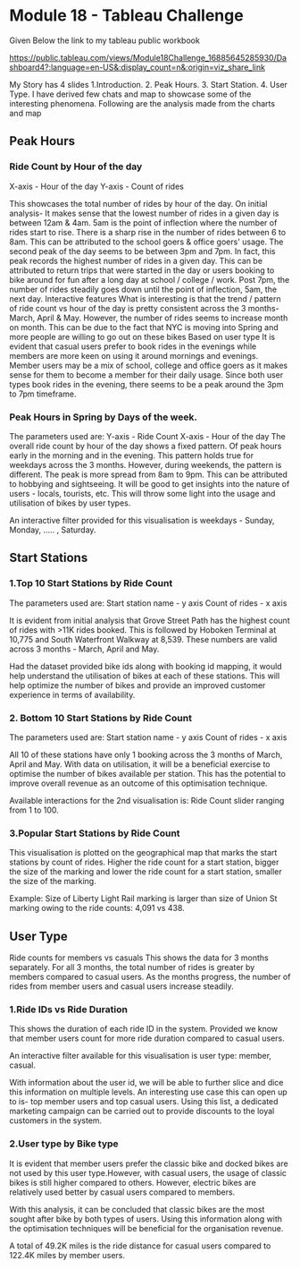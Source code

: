 # Module 18 - Tableau Challenge
Given Below the link to my tableau public workbook

https://public.tableau.com/views/Module18Challenge_16885645285930/Dashboard4?:language=en-US&:display_count=n&:origin=viz_share_link

My Story has 4 slides
  1.Introduction.
  2. Peak Hours.
  3. Start Station.
  4. User Type.
I have derived few chats and map to showcase some of the interesting phenomena. Following are the analysis made from the charts and map

## Peak Hours

### Ride Count by Hour of the day

X-axis - Hour of the day
Y-axis - Count of rides

This showcases the total number of rides by hour of the day. On initial analysis-
It makes sense that the lowest number of rides in a given day is between 12am & 4am. 5am is the point of inflection where the number of rides start to rise. There is a sharp rise in the number of rides between 6 to 8am. This can be attributed to the school goers & office goers' usage. The second peak of the day seems to be between 3pm and 7pm. In fact, this peak records  the highest number of rides in a given day. This can be attributed to return trips that were started in the day or users booking to bike around for fun after a long day at school / college / work. Post 7pm, the number of rides steadily goes down until the point of inflection, 5am, the next day.
Interactive features
What is interesting is that the trend / pattern of ride count vs hour of the day is pretty consistent across the 3 months- March, April & May. However, the number of rides seems to increase month on month. This can be due to the fact that NYC is moving into Spring and more people are willing to go out on these bikes
Based on user type
It is evident that casual users prefer to book rides in the evenings while members are more keen on using it around mornings and evenings. Member users may be a mix of school, college and office goers as it makes sense for them to become a member for their daily usage. Since both user types book rides in the evening, there seems to be a peak around the 3pm to 7pm timeframe.


### Peak Hours in Spring by Days of the week.
The parameters used are:
 Y-axis - Ride Count 
 X-axis - Hour of the day 
The overall ride count by hour of the day shows a fixed pattern. Of peak hours early in the morning and in the evening. This pattern holds true for weekdays across the 3 months. However, during weekends, the pattern is different. The peak is more spread from 8am to 9pm. This can be attributed to hobbying and sightseeing. It will be good to get insights into the nature of users - locals, tourists, etc. This will throw some light into the usage and utilisation of bikes by user types.

An interactive filter provided for this visualisation is weekdays - Sunday, Monday, ….. , Saturday.

## Start Stations

### 1.Top 10 Start Stations by Ride Count
The parameters used are:
Start station name - y axis
Count of rides - x axis

It is evident from initial analysis that Grove Street Path has the highest count of rides with >11K rides booked. This is followed by Hoboken Terminal at 10,775 and South Waterfront Walkway at 8,539. These numbers are valid across 3 months - March, April and May.

Had the dataset provided bike ids along with booking id mapping, it would help understand the utilisation of bikes at each of these stations. This will help optimize the number of bikes and provide an improved customer experience in terms of availability.

###  2. Bottom 10 Start Stations by Ride Count
The parameters used are:
Start station name - y axis
Count of rides - x axis

All 10 of these stations have only 1 booking across the 3 months of March, April and May. With data on utilisation, it will be a beneficial exercise to optimise the number of bikes available per station. This has the potential to improve overall revenue as an outcome of this optimisation technique.

Available interactions for the 2nd visualisation is: Ride Count slider ranging from 1 to 100.

### 3.Popular Start Stations by Ride Count
This visualisation is plotted on the geographical map that marks the start stations by count of rides. Higher the ride count for a start station, bigger the size of the marking and lower the ride count for a start station, smaller the size of the marking.

Example: Size of Liberty Light Rail marking is larger than size of Union St marking owing to the ride counts: 4,091 vs 438.

## User Type
Ride counts for members vs casuals
This shows the data for 3 months separately. For all 3 months, the total number of rides is greater by members compared to casual users. As the months progress, the number of rides from member users and casual users increase steadily. 

### 1.Ride IDs vs Ride Duration
This shows the duration of each ride ID in the system. Provided we know that member users count for more ride duration compared to casual users. 

An interactive filter available for this visualisation is user type: member, casual.

With information about the user id, we will be able to further slice and dice this information on multiple levels. An interesting use case this can open up to is- top member users and top casual users. Using this list, a dedicated marketing campaign can be carried out to provide discounts to the loyal customers in the system.

### 2.User type by Bike type
 It is evident that member users prefer the classic bike and docked bikes are not used by this user type.However, with casual users, the usage of classic bikes is still higher compared to others. However, electric bikes are relatively used better by casual users compared to members.

With this analysis, it can be concluded that classic bikes are the most sought after bike by both types of users. Using this information along with the optimisation techniques will be beneficial for the organisation revenue.

A total of 49.2K miles is the ride distance for casual users compared to 122.4K miles by member users. 

